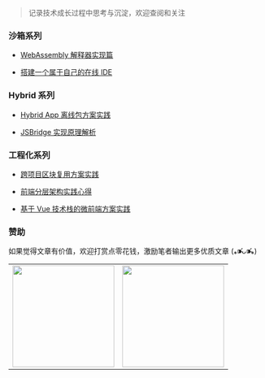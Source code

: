 > 记录技术成长过程中思考与沉淀，欢迎查阅和关注

### 沙箱系列

- [WebAssembly 解释器实现篇](https://github.com/mcuking/blog/issues/96)

- [搭建一个属于自己的在线 IDE](https://github.com/mcuking/blog/issues/86)

### Hybrid 系列

- [Hybrid App 离线包方案实践](https://github.com/mcuking/blog/issues/63)

- [JSBridge 实现原理解析](https://github.com/mcuking/blog/issues/39)

### 工程化系列

- [跨项目区块复用方案实践](https://github.com/mcuking/blog/issues/88)

- [前端分层架构实践心得](https://github.com/mcuking/blog/issues/65)

- [基于 Vue 技术栈的微前端方案实践](https://github.com/mcuking/blog/issues/81)

### 赞助

如果觉得文章有价值，欢迎打赏点零花钱，激励笔者输出更多优质文章 (⁎⁍̴̛ᴗ⁍̴̛⁎)

<table>
  <tr>
    <td><img src="https://i.loli.net/2021/09/12/XLGbo5YuyDePxnw.png" width=200/></td>
    <td><img src="https://i.loli.net/2021/09/12/pBYlJ9Fh4A7cUaX.png" width=200/></td>
  </tr>
</table>
